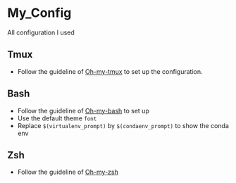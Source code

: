 # My_Config
All configuration I used

## Tmux

* Follow the guideline of [Oh-my-tmux](https://github.com/gpakosz/.tmux) to set up the configuration.

## Bash

* Follow the guideline of [Oh-my-bash](https://github.com/ohmybash/oh-my-bash) to set up
* Use the default theme `font`
* Replace `$(virtualenv_prompt)`  by `$(condaenv_prompt)` to show the conda env


## Zsh

* Follow the guideline of [Oh-my-zsh](https://github.com/ohmyzsh/ohmyzsh)
